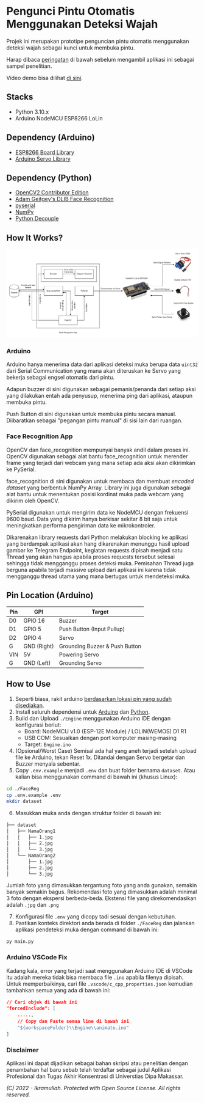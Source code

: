 # Pengunci Pintu Otomatis Menggunakan Deteksi Wajah
Projek ini merupakan prototipe penguncian pintu otomatis menggunakan deteksi wajah sebagai kunci untuk membuka pintu.

Harap dibaca [peringatan](#disclaimer) di bawah sebelum mengambil aplikasi ini sebagai sampel penelitian.

Video demo bisa dilihat [di sini](https://www.youtube.com/watch?v=pn_35tyxcB4).

## Stacks
- Python 3.10.x
- Arduino NodeMCU ESP8266 LoLin

## Dependency (Arduino)
- [ESP8266 Board Library](https://github.com/esp8266/Arduino)
- [Arduino Servo Library](https://github.com/arduino-libraries/Servo)

## Dependency (Python)
- [OpenCV2 Contributor Edition](https://github.com/opencv/opencv_contrib)
- [Adam Geitgey's DLIB Face Recognition](https://github.com/ageitgey/face_recognition)
- [pyserial](https://github.com/pyserial/pyserial)
- [NumPy](https://github.com/numpy/numpy)
- [Python Decouple](https://github.com/HBNetwork/python-decouple)

## How It Works?
![stack_arch](./Picture/stack_arch.png "Arsitektur Stacks")
### Arduino
Arduino hanya menerima data dari aplikasi deteksi muka berupa data `uint32` dari Serial Communication yang mana akan diteruskan ke Servo yang bekerja sebagai engsel otomatis dari pintu.

Adapun buzzer di sini digunakan sebagai pemanis/penanda dari setiap aksi yang dilakukan entah ada penyusup, menerima ping dari aplikasi, ataupun membuka pintu.

Push Button di sini digunakan untuk membuka pintu secara manual. Diibaratkan sebagai "pegangan pintu manual" di sisi lain dari ruangan.

### Face Recognition App
OpenCV dan face_recognition mempunyai banyak andil dalam proses ini. OpenCV digunakan sebagai alat bantu face_recognition untuk merender frame yang terjadi dari webcam yang mana setiap ada aksi akan dikirimkan ke PySerial.

face_recognition di sini digunakan untuk membaca dan membuat *encoded dataset* yang berbentuk NumPy Array. Library ini juga digunakan sebagai alat bantu untuk menentukan posisi kordinat muka pada webcam yang dikirim oleh OpenCV.

PySerial digunakan untuk mengirim data ke NodeMCU dengan frekuensi 9600 baud. Data yang dikirim hanya berkisar sekitar 8 bit saja untuk meningkatkan performa pengiriman data ke mikrokontroler.

Dikarenakan library requests dari Python melakukan blocking ke aplikasi yang berdampak aplikasi akan hang dikarenakan menunggu hasil upload gambar ke Telegram Endpoint, kegiatan requests dipisah menjadi satu Thread yang akan hangus apabila proses requests tersebut selesai sehingga tidak mengganggu proses deteksi muka. Pemisahan Thread juga berguna apabila terjadi massive upload dari aplikasi ini karena tidak mengganggu thread utama yang mana bertugas untuk mendeteksi muka.

## Pin Location (Arduino)
| Pin | GPI | Target |
|-----|-----|--------|
| D0 | GPIO 16 | Buzzer |
| D1 | GPIO 5 | Push Button (Input Pullup) |
| D2 | GPIO 4 | Servo |
| G | GND (Right) | Grounding Buzzer & Push Button |
| VIN | 5V | Powering Servo |
| G | GND (Left) | Grounding Servo |

## How to Use
1. Seperti biasa, rakit arduino [berdasarkan lokasi pin yang sudah disediakan](#pin-location-arduino).
2. Install seluruh dependensi untuk [Arduino](#dependency-arduino) dan [Python](#dependency-python).
3. Build dan Upload `./Engine` menggunakan Arduino IDE dengan konfigurasi beriut:
    - Board: NodeMCU v1.0 (ESP-12E Module) / LOLIN(WEMOS) D1 R1
    - USB COM: Sesuaikan dengan port komputer masing-masing
    - Target: `Engine.ino`
4. (Opsional/Worst Case) Semisal ada hal yang aneh terjadi setelah upload file ke Arduino, tekan Reset 1x. Ditandai dengan Servo bergetar dan Buzzer menyala sebentar.
5. Copy `.env.example` menjadi `.env` dan buat folder bernama `dataset`. Atau kalian bisa menggunakan command di bawah ini (khusus Linux):
```sh
cd ./FaceReg
cp .env.example .env
mkdir dataset
```
6. Masukkan muka anda dengan struktur folder di bawah ini:
```
├── dataset
│   ├── NamaOrang1
│   │   ├── 1.jpg
│   │   ├── 2.jpg
│   │   └── 3.jpg
│   └── NamaOrang2
│       ├── 1.jpg
│       ├── 2.jpg
│       └── 3.jpg
```
Jumlah foto yang dimasukkan tergantung foto yang anda gunakan, semakin banyak semakin bagus. Rekomendasi foto yang dimasukkan adalah minimal 3 foto dengan ekspersi berbeda-beda. Ekstensi file yang direkomendasikan adalah `.jpg` dan `.png`

7. Konfigurasi file `.env` yang dicopy tadi sesuai dengan kebutuhan.
8. Pastikan konteks direktori anda berada di folder `./FaceReg` dan jalankan aplikasi pendeteksi muka dengan command di bawah ini:
```sh
py main.py
```

### Arduino VSCode Fix
Kadang kala, error yang terjadi saat menggunakan Arduino IDE di VSCode itu adalah mereka tidak bisa membaca file `.ino` apabila filenya dipisah. Untuk memperbaikinya, cari file `.vscode/c_cpp_properties.json` kemudian tambahkan semua yang ada di bawah ini:
```json
// Cari objek di bawah ini
"forcedInclude": [
    .....,
    // Copy dan Paste semua line di bawah ini
    "${workspaceFolder}\\Engine\\animate.ino"
]
```

### Disclaimer
Aplikasi ini dapat dijadikan sebagai bahan skripsi atau penelitian dengan penambahan hal baru sebab telah terdaftar sebagai judul Aplikasi Profesional dan Tugas Akhir Konsentrasi di Universtias Dipa Makassar.

*(C) 2022 - Ikramullah. Protected with Open Source License. All rights reserved.*

